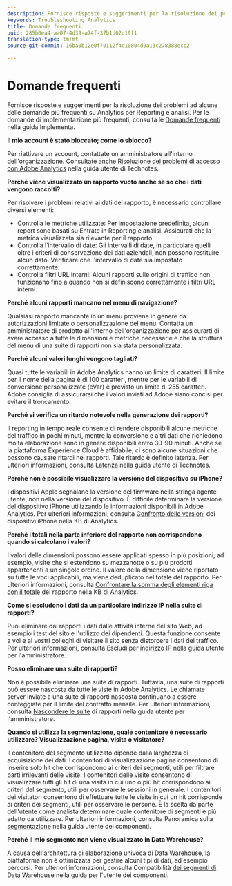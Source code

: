 ```yaml
---
description: Fornisce risposte e suggerimenti per la risoluzione dei problemi ad alcune delle domande più frequenti su Analytics.
keywords: Troubleshooting Analytics
title: Domande frequenti
uuid: 285b0ea4-aa07-4d39-a74f-37b1d02d19f1
translation-type: tm+mt
source-git-commit: 16ba0b12e0f70112f4c10804d0a13c278388ecc2

---
```



# Domande frequenti

Fornisce risposte e suggerimenti per la risoluzione dei problemi ad alcune delle domande più frequenti su Analytics per Reporting e analisi. Per le domande di implementazione più frequenti, consulta le [Domande frequenti](/help/implement/faq.md) nella guida Implementa.

**Il mio account è stato bloccato; come lo sblocco?**

Per riattivare un account, contattate un amministratore all&#39;interno dell&#39;organizzazione. Consultate anche [Risoluzione dei problemi di accesso con Adobe Analytics](/help/technotes/troubleshoot-login.md) nella guida utente di Technotes.

**Perché viene visualizzato un rapporto vuoto anche se so che i dati vengono raccolti?**

Per risolvere i problemi relativi ai dati del rapporto, è necessario controllare diversi elementi:

* Controlla le metriche utilizzate: Per impostazione predefinita, alcuni report sono basati su Entrate in Reporting e analisi. Assicurati che la metrica visualizzata sia rilevante per il rapporto.
* Controlla l’intervallo di date: Gli intervalli di date, in particolare quelli oltre i criteri di conservazione dei dati aziendali, non possono restituire alcun dato. Verificare che l&#39;intervallo di date sia impostato correttamente.
* Controlla filtri URL interni: Alcuni rapporti sulle origini di traffico non funzionano fino a quando non si definiscono correttamente i filtri URL interni.

**Perché alcuni rapporti mancano nel menu di navigazione?**

Qualsiasi rapporto mancante in un menu proviene in genere da autorizzazioni limitate o personalizzazione del menu. Contatta un amministratore di prodotto all&#39;interno dell&#39;organizzazione per assicurarti di avere accesso a tutte le dimensioni e metriche necessarie e che la struttura del menu di una suite di rapporti non sia stata personalizzata.

**Perché alcuni valori lunghi vengono tagliati?**

Quasi tutte le variabili in Adobe Analytics hanno un limite di caratteri. Il limite per il nome della pagina è di 100 caratteri, mentre per le variabili di conversione personalizzate (eVar) è previsto un limite di 255 caratteri. Adobe consiglia di assicurarsi che i valori inviati ad Adobe siano concisi per evitare il troncamento.

**Perché si verifica un ritardo notevole nella generazione dei rapporti?**

Il reporting in tempo reale consente di rendere disponibili alcune metriche del traffico in pochi minuti, mentre la conversione e altri dati che richiedono molta elaborazione sono in genere disponibili entro 30-90 minuti. Anche se la piattaforma Experience Cloud è affidabile, ci sono alcune situazioni che possono causare ritardi nei rapporti. Tale ritardo è definito latenza. Per ulteriori informazioni, consulta [Latenza](/help/technotes/latency.md) nella guida utente di Technotes.

**Perché non è possibile visualizzare la versione del dispositivo su iPhone?**

I dispositivi Apple segnalano la versione del firmware nella stringa agente utente, non nella versione del dispositivo. È difficile determinare la versione del dispositivo iPhone utilizzando le informazioni disponibili in Adobe Analytics. Per ulteriori informazioni, consulta [Confronto delle versioni](https://helpx.adobe.com/analytics/kb/comparing-iphone-device-versions.html) dei dispositivi iPhone nella KB di Analytics.

**Perché i totali nella parte inferiore del rapporto non corrispondono quando si calcolano i valori?**

I valori delle dimensioni possono essere applicati spesso in più posizioni; ad esempio, visite che si estendono su mezzanotte o su più prodotti appartenenti a un singolo ordine. Il valore della dimensione viene riportato su tutte le voci applicabili, ma viene deduplicato nel totale del rapporto. Per ulteriori informazioni, consulta [Confrontare la somma degli elementi riga con il totale](https://helpx.adobe.com/analytics/kb/sum-line-items-different-from-total.html) del rapporto nella KB di Analytics.

**Come si escludono i dati da un particolare indirizzo IP nella suite di rapporti?**

Puoi eliminare dai rapporti i dati dalle attività interne del sito Web, ad esempio i test del sito e l&#39;utilizzo dei dipendenti. Questa funzione consente a voi e ai vostri colleghi di visitare il sito senza distorcere i dati del traffico. Per ulteriori informazioni, consulta [Escludi per indirizzo](/help/admin/admin/exclude-ip.md) IP nella guida utente per l&#39;amministratore.

**Posso eliminare una suite di rapporti?**

Non è possibile eliminare una suite di rapporti. Tuttavia, una suite di rapporti può essere nascosta da tutte le viste in Adobe Analytics. Le chiamate server inviate a una suite di rapporti nascosta continuano a essere conteggiate per il limite del contratto mensile. Per ulteriori informazioni, consulta [Nascondere le suite](/help/admin/company/c-hide-report-suites.md) di rapporti nella guida utente per l&#39;amministratore.

**Quando si utilizza la segmentazione, quale contenitore è necessario utilizzare? Visualizzazione pagina, visita o visitatore?**

Il contenitore del segmento utilizzato dipende dalla larghezza di acquisizione dei dati. I contenitori di visualizzazione pagina consentono di inserire solo hit che corrispondono ai criteri dei segmenti, utili per filtrare parti irrilevanti delle visite. I contenitori delle visite consentono di visualizzare tutti gli hit di una visita in cui uno o più hit corrispondono ai criteri del segmento, utili per osservare le sessioni in generale. I contenitori dei visitatori consentono di effettuare tutte le visite in cui un hit corrisponde ai criteri dei segmenti, utili per osservare le persone. È la scelta da parte dell&#39;utente come analista determinare quale contenitore di segmenti è più adatto da utilizzare. Per ulteriori informazioni, consulta Panoramica sulla [segmentazione](/help/components/c-segmentation/seg-overview.md) nella guida utente dei componenti.

**Perché il mio segmento non viene visualizzato in Data Warehouse?**

A causa dell&#39;architettura di elaborazione univoca di Data Warehouse, la piattaforma non è ottimizzata per gestire alcuni tipi di dati, ad esempio percorsi. Per ulteriori informazioni, consulta Compatibilità [dei segmenti di](/help/components/c-segmentation/seg-reference/seg-compatibility.md) Data Warehouse nella guida per l&#39;utente dei componenti.

